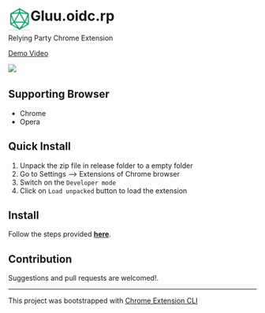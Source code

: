 # <img src="public/icons/icon_48.png" width="45" align="left"> Gluu.oidc.rp

Relying Party Chrome Extension

<a href="https://www.loom.com/share/525aa9a0ec2646fda5b4e53f1a971b7a">
    <p> Demo Video</p>
    <img style="max-width:300px;" src="https://cdn.loom.com/sessions/thumbnails/525aa9a0ec2646fda5b4e53f1a971b7a-with-play.gif">
  </a>

## Supporting Browser

- Chrome
- Opera

## Quick Install

1. Unpack the zip file in release folder to a empty folder
2. Go to Settings --> Extensions of Chrome browser
3. Switch on the `Developer mode`
4. Click on `Load unpacked` button to load the extension

## Install

Follow the steps provided [**here**](https://github.com/dutiyesh/chrome-extension-cli).

## Contribution

Suggestions and pull requests are welcomed!.

---

This project was bootstrapped with [Chrome Extension CLI](https://github.com/dutiyesh/chrome-extension-cli)

